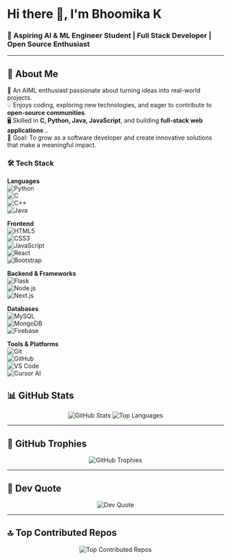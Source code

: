 # Hi there 👋, I'm Bhoomika K

### 🌟 Aspiring AI & ML Engineer Student | Full Stack Developer | Open Source Enthusiast

---

## 🚀 About Me
🌟 An AIML enthusiast passionate about turning ideas into real-world projects.  
💡 Enjoys coding, exploring new technologies, and eager to contribute to **open-source communities**.  
🖥️ Skilled in **C, Python, Java, JavaScript**, and building **full-stack web applications** ..  
🎯 Goal: To grow as a software developer and create innovative solutions that make a meaningful impact.  


### 🛠 Tech Stack

**Languages**  
![Python](https://img.shields.io/badge/Python-3776AB?style=for-the-badge&logo=python&logoColor=white)  
![C](https://img.shields.io/badge/C-00599C?style=for-the-badge&logo=c&logoColor=white)  
![C++](https://img.shields.io/badge/C++-00599C?style=for-the-badge&logo=c%2B%2B&logoColor=white)  
![Java](https://img.shields.io/badge/Java-007396?style=for-the-badge&logo=java&logoColor=white)  

**Frontend**  
![HTML5](https://img.shields.io/badge/HTML5-E34F26?style=for-the-badge&logo=html5&logoColor=white)  
![CSS3](https://img.shields.io/badge/CSS3-1572B6?style=for-the-badge&logo=css3&logoColor=white)  
![JavaScript](https://img.shields.io/badge/JavaScript-F7DF1E?style=for-the-badge&logo=javascript&logoColor=black)  
![React](https://img.shields.io/badge/React-61DAFB?style=for-the-badge&logo=react&logoColor=black)  
![Bootstrap](https://img.shields.io/badge/Bootstrap-7952B3?style=for-the-badge&logo=bootstrap&logoColor=white)  

**Backend & Frameworks**  
![Flask](https://img.shields.io/badge/Flask-000000?style=for-the-badge&logo=flask&logoColor=white)  
![Node.js](https://img.shields.io/badge/Node.js-339933?style=for-the-badge&logo=node.js&logoColor=white)  
![Next.js](https://img.shields.io/badge/Next.js-000000?style=for-the-badge&logo=nextdotjs&logoColor=white)  

**Databases**  
![MySQL](https://img.shields.io/badge/MySQL-4479A1?style=for-the-badge&logo=mysql&logoColor=white)  
![MongoDB](https://img.shields.io/badge/MongoDB-47A248?style=for-the-badge&logo=mongodb&logoColor=white)  
![Firebase](https://img.shields.io/badge/Firebase-FFCA28?style=for-the-badge&logo=firebase&logoColor=black)  

**Tools & Platforms**  
![Git](https://img.shields.io/badge/Git-F05032?style=for-the-badge&logo=git&logoColor=white)  
![GitHub](https://img.shields.io/badge/GitHub-181717?style=for-the-badge&logo=github&logoColor=white)  
![VS Code](https://img.shields.io/badge/VS%20Code-0078D7?style=for-the-badge&logo=visual-studio-code&logoColor=white)  
![Cursor AI](https://img.shields.io/badge/Cursor%20AI-000000?style=for-the-badge&logo=cursorai&logoColor=white)  


## 📊 GitHub Stats  
<p align="center">
  <img src="https://github-readme-stats.vercel.app/api?username=Bhoomika29012&show_icons=true&theme=radical" alt="GitHub Stats" />
  <img src="https://github-readme-stats.vercel.app/api/top-langs/?username=Bhoomika29012&layout=compact&theme=radical" alt="Top Languages" />
</p>

---

## 🏅 GitHub Trophies  
<p align="center">
  <img src="https://github-profile-trophy.vercel.app/?username=Bhoomika29012&theme=radical&no-frame=true&no-bg=true&margin-w=5" alt="GitHub Trophies" />
</p>

---

## 💬 Dev Quote  
<p align="center">
  <img src="https://quotes-github-readme.vercel.app/api?type=horizontal&theme=radical" alt="Dev Quote" />
</p>

---

## 🔝 Top Contributed Repos  
<p align="center">
  <img src="https://github-contributor-stats.vercel.app/api?username=Bhoomika29012&limit=5&theme=radical&combine_all_yearly_contributions=true" alt="Top Contributed Repos" />
</p>




